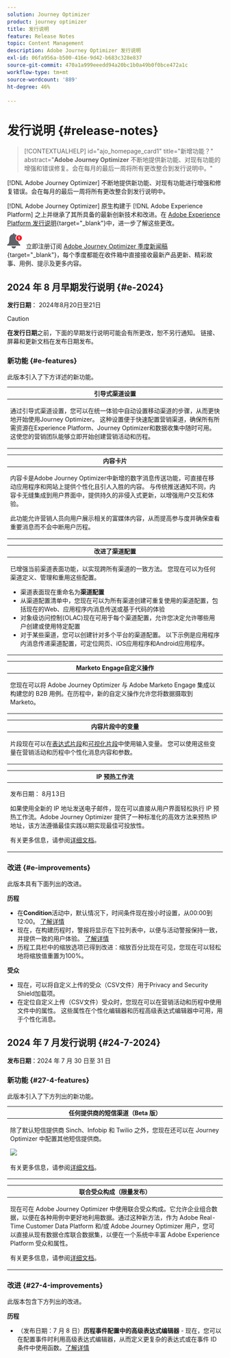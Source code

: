 ```yaml
---
solution: Journey Optimizer
product: journey optimizer
title: 发行说明
feature: Release Notes
topic: Content Management
description: Adobe Journey Optimizer 发行说明
exl-id: 06fa956a-b500-416e-9d42-b683c328e837
source-git-commit: 470a1a999eeedd94a20bc1b0a49b0f0bce472a1c
workflow-type: tm+mt
source-wordcount: '889'
ht-degree: 46%

---
```


# 发行说明 {#release-notes}

>[!CONTEXTUALHELP]
>id="ajo_homepage_card1"
>title="新增功能？"
>abstract="**Adobe Journey Optimizer** 不断地提供新功能、对现有功能的增强和错误修复。会在每月的最后一周将所有更改整合到发行说明中。"

[!DNL Adobe Journey Optimizer] 不断地提供新功能、对现有功能进行增强和修复错误。会在每月的最后一周将所有更改整合到发行说明中。

[!DNL Adobe Journey Optimizer] 原生构建于 [!DNL Adobe Experience Platform] 之上并继承了其所具备的最新创新技术和改进。在 [Adobe Experience Platform 发行说明](https://experienceleague.adobe.com/docs/experience-platform/release-notes/latest.html?lang=zh-Hans){target="_blank"}中，进一步了解这些更改。

![新闻稿](../assets/do-not-localize/nl-icon.png) 立即注册订阅 [Adobe Journey Optimizer 季度新闻稿](https://www.adobe.com/subscription/Adobe_Journey_Optimizer_NL.html){target="_blank"}，每个季度都能在收件箱中直接接收最新产品更新、精彩故事、用例、提示及更多内容。

## 2024 年 8 月早期发行说明 {#e-2024}

**发行日期**： 2024年8月20日至21日

>[!CAUTION]
>
>**在发行日期**&#x200B;之前，下面的早期发行说明可能会有所更改，恕不另行通知。 链接、屏幕和更新文档在发布日期发布。
>

### 新功能 {#e-features}

此版本引入了下方详述的新功能。

<table>
<thead>
<tr>
<th><strong>引导式渠道设置</strong><br/></th>
</tr>
</thead>
<tbody>
<tr>
<td>
<p>通过引导式渠道设置，您可以在统一体验中自动设置移动渠道的步骤，从而更快地开始使用Journey Optimizer。 这种设置便于快速配置营销渠道，确保所有所需资源在Experience Platform、Journey Optimizer和数据收集中随时可用。 这使您的营销团队能够立即开始创建营销活动和历程。</p>
</td>
</tr>
</tbody>
</table>

<table>
<thead>
<tr>
<th><strong>内容卡片</strong><br/></th>
</tr>
</thead>
<tbody>
<tr>
<td>
<p>内容卡是Adobe Journey Optimizer中新增的数字消息传送功能，可直接在移动应用程序和网站上提供个性化且引人入胜的内容。 与传统推送通知不同，内容卡无缝集成到用户界面中，提供持久的非侵入式更新，以增强用户交互和体验。</p>
<p>此功能允许营销人员向用户展示相关的富媒体内容，从而提高参与度并确保查看重要消息而不会中断用户历程。</p>
</td>
</tr>
</tbody>
</table>

<table>
<thead>
<tr>
<th><strong>改进了渠道配置</strong><br/></th>
</tr>
</thead>
<tbody>
<tr>
<td>
<p>已增强当前渠道表面功能，以实现跨所有渠道的一致方法。 您现在可以为任何渠道定义、管理和重用这些配置。</p>
<p><ul>
<li>渠道表面现在重命名为<strong>渠道配置</strong></li>
<li>从渠道配置清单中，您现在可以为所有渠道创建可重复使用的渠道配置，包括现在的Web、应用程序内消息传送或基于代码的体验</li>
<li>对象级访问控制(OLAC)现在可用于每个渠道配置，允许您决定允许哪些用户创建或使用特定配置</li>
<li>对于某些渠道，您可以创建针对多个平台的渠道配置。 以下示例是应用程序内消息传递渠道配置，可定位网页、iOS应用程序和Android应用程序。</li>
</ul></p>
<!--p>For more information, refer to the <a href="../configuration/ip-warmup-gs.md">detailed documentation</a>.</p-->
</td>
</tr>
</tbody>
</table>


<table>
<thead>
<tr>
<th><strong>Marketo Engage自定义操作</strong><br/></th>
</tr>
</thead>
<tbody>
<tr>
<td>
<p>您现在可以将 Adobe Journey Optimizer 与 Adobe Marketo Engage 集成以构建您的 B2B 用例。在历程中，新的自定义操作允许您将数据摄取到 Marketo。</p>
</td>
</tr>
</tbody>
</table>


<table>
<thead>
<tr>
<th><strong>内容片段中的变量</strong><br/></th>
</tr>
</thead>
<tbody>
<tr>
<td>
<p>片段现在可以在<a href="../personalization/use-expression-fragments.md">表达式片段</a>和<a href="../email/use-visual-fragments.md">可视化片段</a>中使用输入变量。 您可以使用这些变量在营销活动和历程中个性化消息内容和参数。</p>
</p>
</td>
</tr>
</tbody>
</table>

<table>
<thead>
<tr>
<th><strong>IP 预热工作流</strong><br/></th>
</tr>
</thead>
<tbody>
<tr>
<td>
<p>发布日期： 8月13日</p>
<p>如果使用全新的 IP 地址发送电子邮件，现在可以直接从用户界面轻松执行 IP 预热工作流。Adobe Journey Optimizer 提供了一种标准化的高效方法来预热 IP 地址，该方法遵循最佳实践以期实现最佳可投放性。</p>
<p>有关更多信息，请参阅<a href="../configuration/ip-warmup-gs.md">详细文档</a>。</p>
</td>
</tr>
</tbody>
</table>


### 改进 {#e-improvements}

此版本具有下面列出的改进。

**历程**

* 在&#x200B;**Condition**&#x200B;活动中，默认情况下，时间条件现在按小时设置，从00:00到12:00。 [了解详情](../building-journeys/condition-activity.md#time_condition)
* 现在，在构建历程时，警报将显示在下拉列表中，以便与活动警报保持一致，并提供一致的用户体验。 [了解详情](../building-journeys/troubleshooting.md#checking-for-errors-before-testing)
* 历程工具栏中的缩放选项已得到改进：缩放百分比现在可见，您现在可以轻松地将缩放值重置为100%。

**受众**

* 现在，可以将自定义上传的受众（CSV文件）用于Privacy and Security Shield加载项。
* 在定位自定义上传（CSV文件）受众时，您现在可以在营销活动和历程中使用文件中的属性。 这些属性在个性化编辑器和历程高级表达式编辑器中可用，用于个性化消息。

## 2024 年 7 月发行说明 {#24-7-2024}

**发布日期**：2024 年 7 月 30 日至 31 日

### 新功能 {#27-4-features}

此版本引入了下方列出的新功能。

<table>
<thead>
<tr>
<th><strong>任何提供商的短信渠道（Beta 版）</strong><br/></th>
</tr>
</thead>
<tbody>
<tr>
<td>
<p>除了默认短信提供商 Sinch、Infobip 和 Twilio 之外，您现在还可以在 Journey Optimizer 中配置其他短信提供商。</p>
<img src="assets/do-not-localize/byo_sms.gif"/>
<p>有关更多信息，请参阅<a href="../sms/sms-configuration-custom.md">详细文档</a>。</p>
</td>
</tr>
</tbody>
</table>

<table>
<thead>
<tr>
<th><strong>联合受众构成（限量发布）</strong><br/></th>
</tr>
</thead>
<tbody>
<tr>
<td>
<p>现在可在 Adobe Journey Optimizer 中使用联合受众构成。它允许企业组合数据，以便在各种用例中更好地利用数据。通过这种新方法，作为 Adobe Real-Time Customer Data Platform 和/或 Adobe Journey Optimizer 用户，您可以直接从现有数据仓库联合数据集，以便在一个系统中丰富 Adobe Experience Platform 受众和属性。</p>
<p>有关更多信息，请参阅<a href="https://experienceleague.adobe.com/zh-hans/docs/federated-audience-composition/using/home"  target="_blank">详细文档</a>。</p>
</td>
</tr>
</tbody>
</table>

### 改进 {#27-4-improvements}

此版本包含下方列出的改进。

**历程**

* （发布日期：7 月 8 日）**历程事件配置中的高级表达式编辑器** - 现在，您可以在配置事件时利用高级表达式编辑器，从而定义更复杂的表达式或在事件 ID 条件中使用函数。[了解详情](../event/about-creating.md#adv-exp-editor)

